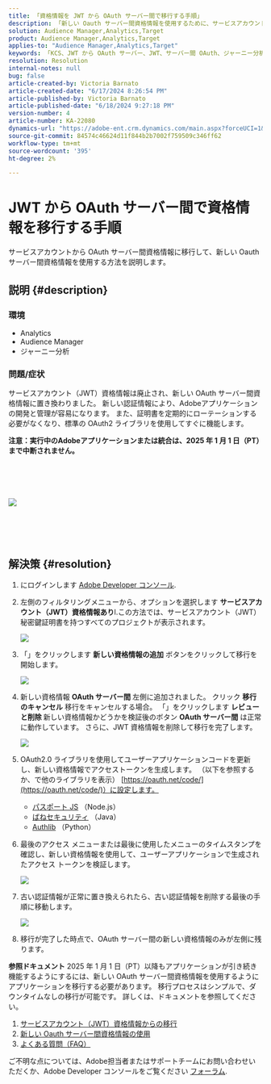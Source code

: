 ```yaml
---
title: 「資格情報を JWT から OAuth サーバー間で移行する手順」
description: 「新しい Oauth サーバー間資格情報を使用するために、サービスアカウントから OAuth サーバー間資格情報に移行する方法を説明します。」
solution: Audience Manager,Analytics,Target
product: Audience Manager,Analytics,Target
applies-to: "Audience Manager,Analytics,Target"
keywords: 「KCS、JWT から OAuth サーバー、JWT、サーバー間 OAuth、ジャーニー分析、資格情報の移行」
resolution: Resolution
internal-notes: null
bug: false
article-created-by: Victoria Barnato
article-created-date: "6/17/2024 8:26:54 PM"
article-published-by: Victoria Barnato
article-published-date: "6/18/2024 9:27:18 PM"
version-number: 4
article-number: KA-22080
dynamics-url: "https://adobe-ent.crm.dynamics.com/main.aspx?forceUCI=1&pagetype=entityrecord&etn=knowledgearticle&id=a81938eb-e72c-ef11-840a-000d3a5a67ba"
source-git-commit: 84574c46624d11f844b2b7002f759509c346ff62
workflow-type: tm+mt
source-wordcount: '395'
ht-degree: 2%

---
```


# JWT から OAuth サーバー間で資格情報を移行する手順


サービスアカウントから OAuth サーバー間資格情報に移行して、新しい Oauth サーバー間資格情報を使用する方法を説明します。

## 説明 {#description}


### 環境

- Analytics
- Audience Manager
- ジャーニー分析


### 問題/症状

サービスアカウント（JWT）資格情報は廃止され、新しい OAuth サーバー間資格情報に置き換わりました。 新しい認証情報により、Adobeアプリケーションの開発と管理が容易になります。 また、証明書を定期的にローテーションする必要がなくなり、標準の OAuth2 ライブラリを使用してすぐに機能します。 

<b>注意：実行中のAdobeアプリケーションまたは統合は、2025 年 1 月 1 日（PT）まで中断されません。</b>
<br><br> <br><br> <br><br><b>![](assets/___b41938eb-e72c-ef11-840a-000d3a5a67ba___.png)</b><br><br> <br><br> <br>

## 解決策 {#resolution}


1. にログインします [Adobe Developer コンソール](https://developer.adobe.com/console).
2. 左側のフィルタリングメニューから、オプションを選択します <b>サービスアカウント（JWT）資格情報あり</b>l.この方法では、サービスアカウント（JWT）秘密鍵証明書を持つすべてのプロジェクトが表示されます。

   ![](assets/9373633f-b52d-ef11-840a-000d3a5a67ba.png)
3. 「」をクリックします <b>新しい資格情報の追加</b> ボタンをクリックして移行を開始します。

   ![](assets/0482ee5e-b72d-ef11-840a-000d3a5a67ba.png)
4. 新しい資格情報 <b>OAuth サーバー間</b> 左側に追加されました。 クリック <b>移行のキャンセル</b> 移行をキャンセルする場合。 「」をクリックします <b>レビューと削除 </b>新しい資格情報かどうかを検証後のボタン <b>OAuth サーバー間</b> は正常に動作しています。 さらに、JWT 資格情報を削除して移行を完了します。

   ![](assets/264867e3-b52d-ef11-840a-000d3a5a67ba.png)
5. OAuth2.0 ライブラリを使用してユーザーアプリケーションコードを更新し、新しい資格情報でアクセストークンを生成します。 （以下を参照するか、で他のライブラリを表示） [https://oauth.net/code/](https://oauth.net/code/)）に設定します。

   - [パスポート JS](https://github.com/jaredhanson/passport) （Node.js）
   - [ばねセキュリティ](https://spring.io/projects/spring-security) （Java）
   - [Authlib](https://github.com/lepture/authlib) （Python）
6. 最後のアクセス メニューまたは最後に使用したメニューのタイムスタンプを確認し、新しい資格情報を使用して、ユーザーアプリケーションで生成されたアクセス トークンを検証します。

   ![](assets/657f6b3f-b62d-ef11-840a-000d3a5a67ba.png)
7. 古い認証情報が正常に置き換えられたら、古い認証情報を削除する最後の手順に移動します。

   ![](assets/881d3cc5-b62d-ef11-840a-000d3a5a67ba.png)
8. 移行が完了した時点で、OAuth サーバー間の新しい資格情報のみが左側に残ります。




<b>参照ドキュメント</b>
2025 年 1 月 1 日（PT）以降もアプリケーションが引き続き機能するようにするには、新しい OAuth サーバー間資格情報を使用するようにアプリケーションを移行する必要があります。
移行プロセスはシンプルで、ダウンタイムなしの移行が可能です。 詳しくは、ドキュメントを参照してください。



1. [サービスアカウント（JWT）資格情報からの移行](https://nam04.safelinks.protection.outlook.com/?url=https%3A%2F%2Fpostoffice.adobe.com%2Fpo-server%2Flink%2Fredirect%3Ftarget%3DeyJhbGciOiJIUzUxMiJ9.eyJ0ZW1wbGF0ZSI6ImJsZXRoZXJfbm90aWNlX29hdXRoX3NlcnZlcl90b19zZXJ2ZXIiLCJlbWFpbEFkZHJlc3MiOiJndXd1K3NvbmVAYWRvYmV0ZXN0LmNvbSIsInJlcXVlc3RJZCI6IjM0ZjIyNTMwLThjMzEtNDlkNC1iZjEyLThlZGIyY2E0ODdhOCIsImxpbmsiOiJodHRwczovL3d3dy5hZG9iZS5jb20vZ28vZGV2c19zMnNfbWlncmF0aW9uX2d1aWRlIiwibGFiZWwiOiI5IiwibG9jYWxlIjoiZW5fVVMifQ.Pr8LjAW5wq_tEqCQLs4Y2fwJSTW_Z2FH0CIVInolEKvySfPDiF7vl8Hg4S9ne_V6a74oLfCVzc99EE9K4XUoBQ&amp;amp;data=05%7C01%7Cguwu%40adobe.com%7C3b1b2261ea264d45d9df08db4ce8a7de%7Cfa7b1b5a7b34438794aed2c178decee1%7C0%7C0%7C638188334359675040%7CUnknown%7CTWFpbGZsb3d8eyJWIjoiMC4wLjAwMDAiLCJQIjoiV2luMzIiLCJBTiI6Ik1haWwiLCJXVCI6Mn0%3D%7C3000%7C%7C%7C&amp;amp;sdata=dd8x%2FoDHh0QUi3xboxa78uA54JXEaVq5qYkP8zkvymk%3D&amp;amp;reserved=0)
2. [新しい Oauth サーバー間資格情報の使用](https://nam04.safelinks.protection.outlook.com/?url=https%3A%2F%2Fpostoffice.adobe.com%2Fpo-server%2Flink%2Fredirect%3Ftarget%3DeyJhbGciOiJIUzUxMiJ9.eyJ0ZW1wbGF0ZSI6ImJsZXRoZXJfbm90aWNlX29hdXRoX3NlcnZlcl90b19zZXJ2ZXIiLCJlbWFpbEFkZHJlc3MiOiJndXd1K3NvbmVAYWRvYmV0ZXN0LmNvbSIsInJlcXVlc3RJZCI6IjM0ZjIyNTMwLThjMzEtNDlkNC1iZjEyLThlZGIyY2E0ODdhOCIsImxpbmsiOiJodHRwczovL3d3dy5hZG9iZS5jb20vZ28vZGV2c19zMnNfY3JlZGVudGlhbF9vdmVydmlldyIsImxhYmVsIjoiMTAiLCJsb2NhbGUiOiJlbl9VUyJ9.c-c4--RAgDvS0l-WI5yIuYBIbzL7OeWXepCCfSzR1AkdVnrTZmWmm7jYmu11JqHZ_UBPANJqYEzEZrtydXY0YQ&amp;amp;data=05%7C01%7Cguwu%40adobe.com%7C3b1b2261ea264d45d9df08db4ce8a7de%7Cfa7b1b5a7b34438794aed2c178decee1%7C0%7C0%7C638188334359675040%7CUnknown%7CTWFpbGZsb3d8eyJWIjoiMC4wLjAwMDAiLCJQIjoiV2luMzIiLCJBTiI6Ik1haWwiLCJXVCI6Mn0%3D%7C3000%7C%7C%7C&amp;amp;sdata=YwiTIXMxPv9MhhEhVR3sv0g%2Bqi4NP8OERnJxE9C65I0%3D&amp;amp;reserved=0)
3. [よくある質問（FAQ）](https://nam04.safelinks.protection.outlook.com/?url=https%3A%2F%2Fpostoffice.adobe.com%2Fpo-server%2Flink%2Fredirect%3Ftarget%3DeyJhbGciOiJIUzUxMiJ9.eyJ0ZW1wbGF0ZSI6ImJsZXRoZXJfbm90aWNlX29hdXRoX3NlcnZlcl90b19zZXJ2ZXIiLCJlbWFpbEFkZHJlc3MiOiJndXd1K3NvbmVAYWRvYmV0ZXN0LmNvbSIsInJlcXVlc3RJZCI6IjM0ZjIyNTMwLThjMzEtNDlkNC1iZjEyLThlZGIyY2E0ODdhOCIsImxpbmsiOiJodHRwczovL3d3dy5hZG9iZS5jb20vZ28vZGV2c19zMnNfbWlncmF0aW9uX2d1aWRlX2ZhcSIsImxhYmVsIjoiMTEiLCJsb2NhbGUiOiJlbl9VUyJ9.8IlQUL_WbLKsMUDG4VHvqnwqI0l6TzEXSN0I_R_dXCswvDQpusEgm5LstaLYWzPy0crhk_ShRbmjZvMVS5t1Mg&amp;amp;data=05%7C01%7Cguwu%40adobe.com%7C3b1b2261ea264d45d9df08db4ce8a7de%7Cfa7b1b5a7b34438794aed2c178decee1%7C0%7C0%7C638188334359675040%7CUnknown%7CTWFpbGZsb3d8eyJWIjoiMC4wLjAwMDAiLCJQIjoiV2luMzIiLCJBTiI6Ik1haWwiLCJXVCI6Mn0%3D%7C3000%7C%7C%7C&amp;amp;sdata=n4WBY0gemPujdOZRaTMICsePuQJsuh9STbkgEsvyai8%3D&amp;amp;reserved=0)


ご不明な点については、Adobe担当者またはサポートチームにお問い合わせいただくか、Adobe Developer コンソールをご覧ください [フォーラム](https://nam04.safelinks.protection.outlook.com/?url=https%3A%2F%2Fpostoffice.adobe.com%2Fpo-server%2Flink%2Fredirect%3Ftarget%3DeyJhbGciOiJIUzUxMiJ9.eyJ0ZW1wbGF0ZSI6ImJsZXRoZXJfbm90aWNlX29hdXRoX3NlcnZlcl90b19zZXJ2ZXIiLCJlbWFpbEFkZHJlc3MiOiJndXd1K3NvbmVAYWRvYmV0ZXN0LmNvbSIsInJlcXVlc3RJZCI6IjM0ZjIyNTMwLThjMzEtNDlkNC1iZjEyLThlZGIyY2E0ODdhOCIsImxpbmsiOiJodHRwczovL2V4cGVyaWVuY2VsZWFndWVjb21tdW5pdGllcy5hZG9iZS5jb20vdDUvYWRvYmUtZGV2ZWxvcGVyLWNvbnNvbGUvY3QtcC9hZG9iZS1pby1jb25zb2xlIiwibGFiZWwiOiIxMiIsImxvY2FsZSI6ImVuX1VTIn0.P8FY77-eRzVSjnf09no_Hn5owFmpREoMVLK5OSTU6WWBApUGuQH0fokMAu1R0L-uTQlCovlnIGYD7NRoqMFD8g&amp;amp;data=05%7C01%7Cguwu%40adobe.com%7C3b1b2261ea264d45d9df08db4ce8a7de%7Cfa7b1b5a7b34438794aed2c178decee1%7C0%7C0%7C638188334359675040%7CUnknown%7CTWFpbGZsb3d8eyJWIjoiMC4wLjAwMDAiLCJQIjoiV2luMzIiLCJBTiI6Ik1haWwiLCJXVCI6Mn0%3D%7C3000%7C%7C%7C&amp;amp;sdata=%2FhbICP9PCZsfsNDrBYaGlEb%2FREbBJMjNZeWPzoOPJsk%3D&amp;amp;reserved=0).
